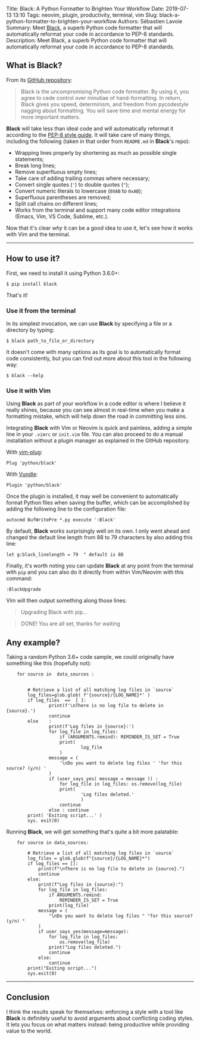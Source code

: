 Title: Black: A Python Formatter to Brighten Your Workflow
Date: 2019-07-13 13:10
Tags: neovim, plugin, productivity, terminal, vim
Slug: black-a-python-formatter-to-brighten-your-workflow
Authors: Sébastien Lavoie
Summary: Meet [Black](https://github.com/python/black), a superb Python code formatter that will automatically reformat your code in accordance to PEP-8 standards.
Description: Meet Black, a superb Python code formatter that will automatically reformat your code in accordance to PEP-8 standards.

## What is Black?

From its [GitHub repository](https://github.com/python/black):

> Black is the uncompromising Python code formatter. By using it, you agree to cede control over minutiae of hand-formatting. In return, Black gives you speed, determinism, and freedom from pycodestyle nagging about formatting. You will save time and mental energy for more important matters.

**Black** will take less than ideal code and will automatically reformat it according to the [PEP-8 style guide](https://www.python.org/dev/peps/pep-0008/). It will take care of many things, including the following (taken in that order from `README.md` in **Black**'s repo):

-   Wrapping lines properly by shortening as much as possible single statements;
-   Break long lines;
-   Remove superfluous empty lines;
-   Take care of adding trailing commas where necessary;
-   Convert single quotes (`'`) to double quotes (`"`);
-   Convert numeric literals to lowercase (`0XAB` to `0xAB`);
-   Superfluous parentheses are removed;
-   Split call chains on different lines;
-   Works from the terminal and support many code editor integrations (Emacs, Vim, VS Code, Sublime, etc.).

Now that it's clear _why_ it can be a good idea to use it, let's see how it works with Vim and the terminal.

---

## How to use it?

First, we need to install it using Python 3.6.0+:

```{.bash}
$ pip install black
```

That's it!

### Use it from the terminal

In its simplest invocation, we can use **Black** by specifying a file or a directory by typing:

```{.bash}
$ black path_to_file_or_directory
```

It doesn't come with many options as its goal is to automatically format code consistently, but you can find out more about this tool in the following way:

```{.bash}
$ black --help
```

### Use it with Vim

Using **Black** as part of your workflow in a code editor is where I believe it really shines, because you can see almost in real-time when you make a formatting mistake, which will help down the road in committing less sins.

Integrating **Black** with Vim or Neovim is quick and painless, adding a simple line in your `.vimrc` or `init.vim` file. You can also proceed to do a manual installation without a plugin manager as explained in the GitHub repository.

With [vim-plug](https://github.com/junegunn/vim-plug):

```{.vim}
Plug 'python/black'
```

With [Vundle](https://github.com/VundleVim/Vundle.vim):

```{.vim}
Plugin 'python/black'
```

Once the plugin is installed, it may well be convenient to automatically format Python files when saving the buffer, which can be accomplished by adding the following line to the configuration file:

```{.vim}
autocmd BufWritePre *.py execute ':Black'
```

By default, **Black** works surprisingly well on its own. I only went ahead and changed the default line length from 88 to 79 characters by also adding this line:

```{.vim}
let g:black_linelength = 79  " default is 88
```

Finally, it's worth noting you can update **Black** at any point from the terminal with `pip` and you can also do it directly from within Vim/Neovim with this command:

```{.vim}
:BlackUpgrade
```

Vim will then output something along those lines:

> Upgrading Black with pip...

> DONE! You are all set, thanks for waiting

## Any example?

Taking a random Python 3.6+ code sample, we could originally have something like this (hopefully not):

```{.python}
    for source in  data_sources :


        # Retrieve a list of all matching log files in `source`
        log_files=glob.glob( f'{source}/{LOG_NAME}*' )
        if log_files  ==  [ ]:
                print(f'\nThere is no log file to delete in {source}.')
                continue
        else    :
                print(f'Log files in {source}:')
                for log_file in log_files:
                    if (ARGUMENTS.remind): REMINDER_IS_SET = True
                    print(
                            log_file
                    )
                message = (
                    '\nDo you want to delete log files ' 'for this source? (y/n) '
                )
                if (user_says_yes( message = message )) :
                    for log_file in log_files: os.remove(log_file)
                    print(
                            'Log files deleted.'
                            )
                    continue
                else : continue
        print( 'Exiting script...' )
        sys. exit(0)
```

Running **Black**, we will get something that's quite a bit more palatable:

```{.python}
    for source in data_sources:

        # Retrieve a list of all matching log files in `source`
        log_files = glob.glob(f"{source}/{LOG_NAME}*")
        if log_files == []:
            print(f"\nThere is no log file to delete in {source}.")
            continue
        else:
            print(f"Log files in {source}:")
            for log_file in log_files:
                if ARGUMENTS.remind:
                    REMINDER_IS_SET = True
                print(log_file)
            message = (
                "\nDo you want to delete log files " "for this source? (y/n) "
            )
            if user_says_yes(message=message):
                for log_file in log_files:
                    os.remove(log_file)
                print("Log files deleted.")
                continue
            else:
                continue
        print("Exiting script...")
        sys.exit(0)
```

---

## Conclusion

I think the results speak for themselves: enforcing a style with a tool like **Black** is definitely useful to avoid arguments about conflicting coding styles. It lets you focus on what matters instead: being productive while providing value to the world.
